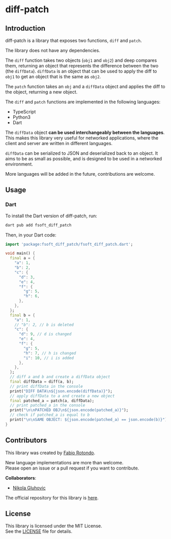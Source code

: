 # diff-patch

## Introduction

diff-patch is a library that exposes two functions, `diff` and `patch`.

The library does not have any dependencies.

The `diff` function takes two objects (`obj1` and `obj2`) and deep compares them, returning an object that represents the difference between the two (the `diffData`).
`diffData` is an object that can be used to apply the diff to `obj1` to get an object that is the same as `obj2`.

The `patch` function takes an `obj` and a `diffData` object and applies the diff to the object, returning a new object.

The `diff` and `patch` functions are implemented in the following languages:

  * TypeScript
  * Python3
  * Dart

The `diffData` object **can be used interchangeably between the languages**.\
This makes this library very useful for networked applications, where the client and server are written in different languages.

`diffData` can be serialized to JSON and deserialized back to an object. It aims to be as small as possible, and is designed to be used in a networked environment.

More languages will be added in the future, contributions are welcome.

## Usage

### Dart

To install the Dart version of diff-patch, run:

```bash
dart pub add fsoft_diff_patch
```

Then, in your Dart code:

```dart
import 'package:fsoft_diff_patch/fsoft_diff_patch.dart';

void main() {
  final a = {
    "a": 1,
    "b": 2,
    "c": {
      "d": 3,
      "e": 4,
      "f": {
        "g": 5,
        "h": 6,
      },
    },
  };
  final b = {
    "a": 1,
    // "b": 2, // b is deleted
    "c": {
      "d": 9, // d is changed
      "e": 4,
      "f": {
        "g": 5,
        "h": 7, // h is changed
        "i": 10, // i is added
      },
    },
  };
  // diff a and b and create a diffData object
  final diffData = diff(a, b);
  // print diffData in the console
  print("DIFF DATA\n${json.encode(diffData)}");
  // apply diffData to a and create a new object
  final patched_a = patch(a, diffData);
  // print patched_a in the console
  print("\n\nPATCHED OBJ\n${json.encode(patched_a)}");
  // check if patched_a is equal to b
  print("\n\nSAME OBJECT: ${json.encode(patched_a) == json.encode(b)}");
}
```

## Contributors

This library was created by [Fabio Rotondo](https://github.com/fsoft72).

New language implementations are more than welcome.\
Please open an issue or a pull request if you want to contribute.

**Collaborators**:

  * [Nikola Gluhovic](https://github.com/nini-os)


The official repository for this library is [here](https://github.com/fsoft72/diff-patch).

## License

This library is licensed under the MIT License.\
See the [LICENSE](LICENSE) file for details.
